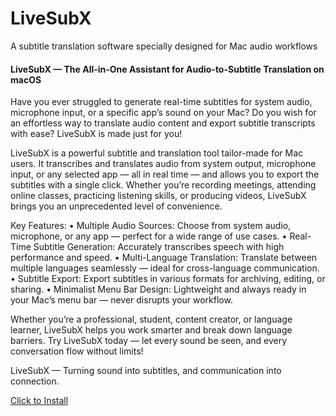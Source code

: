 # LiveSubX
A subtitle translation software specially designed for Mac audio workflows


#### LiveSubX — The All-in-One Assistant for Audio-to-Subtitle Translation on macOS

Have you ever struggled to generate real-time subtitles for system audio, microphone input, or a specific app’s sound on your Mac?
Do you wish for an effortless way to translate audio content and export subtitle transcripts with ease?
LiveSubX is made just for you!

LiveSubX is a powerful subtitle and translation tool tailor-made for Mac users. It transcribes and translates audio from system output, microphone input, or any selected app — all in real time — and allows you to export the subtitles with a single click. Whether you’re recording meetings, attending online classes, practicing listening skills, or producing videos, LiveSubX brings you an unprecedented level of convenience.

Key Features:
	•	Multiple Audio Sources: Choose from system audio, microphone, or any app — perfect for a wide range of use cases.
	•	Real-Time Subtitle Generation: Accurately transcribes speech with high performance and speed.
	•	Multi-Language Translation: Translate between multiple languages seamlessly — ideal for cross-language communication.
	•	Subtitle Export: Export subtitles in various formats for archiving, editing, or sharing.
	•	Minimalist Menu Bar Design: Lightweight and always ready in your Mac’s menu bar — never disrupts your workflow.

Whether you’re a professional, student, content creator, or language learner, LiveSubX helps you work smarter and break down language barriers.
Try LiveSubX today — let every sound be seen, and every conversation flow without limits!

LiveSubX — Turning sound into subtitles, and communication into connection.

[Click to Install](https://apps.apple.com/en/app/livesubx/id6744291291?mt=12)
